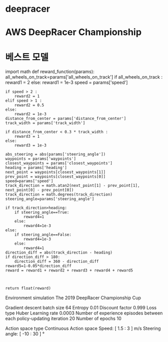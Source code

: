 # deepracer
# AWS DeepRacer Championship
# 베스트 모델

import math
def reward_function(params):
    all_wheels_on_track=params['all_wheels_on_track']
    if all_wheels_on_track :
        reward1 = 2
    else:
        reward1 = 1e-3
    speed = params['speed']
    
    if speed > 2 :
        reward2 = 1
    elif speed > 1 :
        reward2 = 0.5
    else:
        reward2 = 1e-3
    distance_from_center = params['distance_from_center']
    track_width = params['track_width']
  
    if distance_from_center < 0.3 * track_width :
        reward3 = 1
    else:
        reward3 = 1e-3
   
    abs_steering = abs(params['steering_angle'])
    waypoints = params['waypoints']
    closest_waypoints = params['closest_waypoints']
    heading = params['heading']
    next_point = waypoints[closest_waypoints[1]]
    prev_point = waypoints[closest_waypoints[0]]
    speed=params['speed']
    track_direction = math.atan2(next_point[1] - prev_point[1], next_point[0] - prev_point[0])
    track_direction = math.degrees(track_direction)  
    steering_angle=params['steering_angle']
  
    if track_direction>heading:
        if steering_angle==True:
            reward4=1
        else:
            reward4=1e-3   
    else:
        if steering_angle==False:
            reward4=1e-3
        else:
            reward4=1
    direction_diff = abs(track_direction - heading)
    if direction_diff > 180:
        direction_diff = 360 - direction_diff
    reward5=1-0.05*direction_diff
    reward = reward1 + reward2 + reward3 + reward4 + reward5
    
  
    
    return float(reward)





Environment simulation
The 2019 DeepRacer Championship Cup

Gradient descent batch size	64
Entropy	0.01
Discount factor	0.999
Loss type	Huber
Learning rate	0.0003
Number of experience episodes between each policy-updating iteration	20
Number of epochs	10

Action space type
Continuous
Action space
Speed: [ 1.5 : 3 ] m/s
Steering angle: [ -10 : 30 ] °
